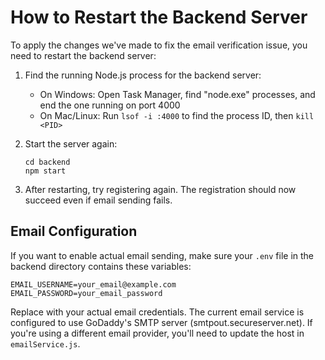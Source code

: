 # How to Restart the Backend Server

To apply the changes we've made to fix the email verification issue, you need to restart the backend server:

1. Find the running Node.js process for the backend server:

    - On Windows: Open Task Manager, find "node.exe" processes, and end the one running on port 4000
    - On Mac/Linux: Run `lsof -i :4000` to find the process ID, then `kill <PID>`

2. Start the server again:

    ```
    cd backend
    npm start
    ```

3. After restarting, try registering again. The registration should now succeed even if email sending fails.

## Email Configuration

If you want to enable actual email sending, make sure your `.env` file in the backend directory contains these variables:

```
EMAIL_USERNAME=your_email@example.com
EMAIL_PASSWORD=your_email_password
```

Replace with your actual email credentials. The current email service is configured to use GoDaddy's SMTP server (smtpout.secureserver.net). If you're using a different email provider, you'll need to update the host in `emailService.js`.
